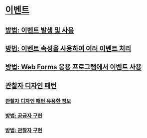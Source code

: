 # [이벤트](index.md)
## [방법: 이벤트 발생 및 사용](how-to-raise-and-consume-events.md)
## [방법: 이벤트 속성을 사용하여 여러 이벤트 처리](how-to-handle-multiple-events-using-event-properties.md)
## [방법: Web Forms 응용 프로그램에서 이벤트 사용](how-to-consume-events-in-a-web-forms-application.md)
## [관찰자 디자인 패턴](observer-design-pattern.md)
### [관찰자 디자인 패턴 유용한 정보](observer-design-pattern-best-practices.md)
### [방법: 공급자 구현](how-to-implement-a-provider.md)
### [방법: 관찰자 구현](how-to-implement-an-observer.md)
